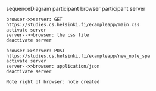 sequenceDiagram
    participant browser
    participant server

    browser->>server: GET https://studies.cs.helsinki.fi/exampleapp/main.css
    activate server
    server-->>browser: the css file
    deactivate server

    browser->>server: POST https://studies.cs.helsinki.fi/exampleapp/new_note_spa
    activate server
    server-->>browser: application/json
    deactivate server

    Note right of browser: note created
